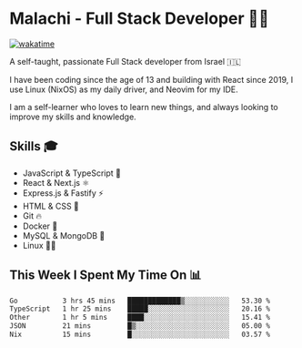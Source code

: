# Malachi - Full Stack Developer 🚀🔥
[![wakatime](https://wakatime.com/badge/user/112ec769-e669-4b78-a46f-cf4343930741.svg)](https://wakatime.com/@112ec769-e669-4b78-a46f-cf4343930741)

A self-taught, passionate Full Stack developer from Israel 🇮🇱

I have been coding since the age of 13 and building with React since 2019, I use Linux (NixOS) as my daily driver, and Neovim for my IDE.

I am a self-learner who loves to learn new things, and always looking to improve my skills and knowledge.

## Skills 🎓
- JavaScript & TypeScript 💎
- React & Next.js ⚛️
- Express.js & Fastify ⚡️
- HTML & CSS 🎨
- Git 🔥
- Docker 🐳
- MySQL & MongoDB 💾
- Linux 👨‍💻

## This Week I Spent My Time On 📊
<!--START_SECTION:waka-->

```txt
Go           3 hrs 45 mins   █████████████▒░░░░░░░░░░░   53.30 %
TypeScript   1 hr 25 mins    █████░░░░░░░░░░░░░░░░░░░░   20.16 %
Other        1 hr 5 mins     ████░░░░░░░░░░░░░░░░░░░░░   15.41 %
JSON         21 mins         █▒░░░░░░░░░░░░░░░░░░░░░░░   05.00 %
Nix          15 mins         █░░░░░░░░░░░░░░░░░░░░░░░░   03.57 %
```

<!--END_SECTION:waka-->
